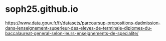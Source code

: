 # soph25.github.io

https://www.data.gouv.fr/fr/datasets/parcoursup-propositions-dadmission-dans-lenseignement-superieur-des-eleves-de-terminale-diplomes-du-baccalaureat-general-selon-leurs-enseignements-de-specialite/


<DOCTYPE html>
<html lang="fr">
<head>
<meta charset="UTF-8">
<title>Mon super titre</title>
<meta name="description" content="La description visible sur les moteurs de recherche">
</head>
<body>
</body>
</html>
